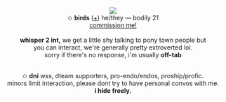<p align="center">
  <img src="https://files.catbox.moe/h6smh8.png">
  <br>✩ <strong>birds</strong> (<a href="https://pronouns.cc/@finalherrscher">+</a>) he/they ― bodily 21 </a>
  <br><a href="https://toyhou.se/dvcky/characters/folder:2894555">commission me!</a></a>
  <br>
<br> <strong>whisper 2 int,</strong> we get a little shy talking to pony town people but
<br> you can interact, we're generally pretty extroverted lol.
<br> sorry if there's no response, i'm usually <strong> off-tab</strong> </a>

<p align="center"><br> ✩ <strong>dni</strong> wss, dteam supporters, pro-endo/endos, proship/profic.
   <br> minors limit interaction, please dont try to have personal convos with me.
  <br><strong>i hide freely.</strong></a>
